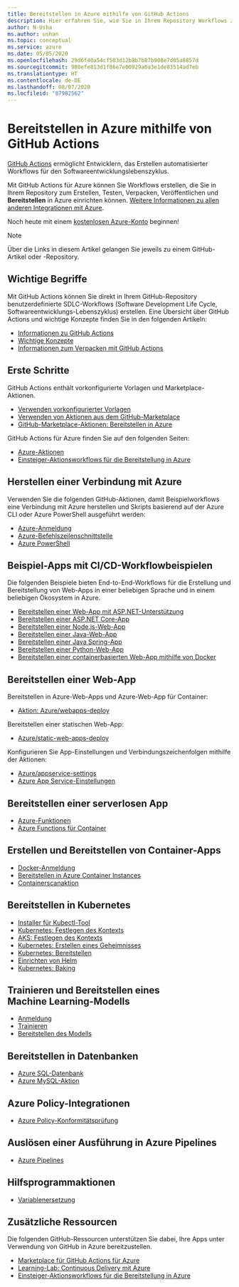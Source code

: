 ```yaml
---
title: Bereitstellen in Azure mithilfe von GitHub Actions
description: Hier erfahren Sie, wie Sie in Ihrem Repository Workflows zum Erstellen, Testen, Verpacken und Veröffentlichen sowie zum Bereitstellen in Azure erstellen.
author: N-Usha
ms.author: ushan
ms.topic: conceptual
ms.service: azure
ms.date: 05/05/2020
ms.openlocfilehash: 29d6f40a54cf503d12b8b7b87b908e7d05a8857d
ms.sourcegitcommit: 980efe813d1f86e7e00929a0a3e1de83514ad7eb
ms.translationtype: HT
ms.contentlocale: de-DE
ms.lasthandoff: 08/07/2020
ms.locfileid: "87982562"
---
```

# <a name="deploy-to-azure-using-github-actions"></a>Bereitstellen in Azure mithilfe von GitHub Actions

[GitHub Actions](https://help.github.com/articles/about-github-actions) ermöglicht Entwicklern, das Erstellen automatisierter Workflows für den Softwareentwicklungslebenszyklus.  

Mit GitHub Actions für Azure können Sie Workflows erstellen, die Sie in Ihrem Repository zum Erstellen, Testen, Verpacken, Veröffentlichen und **Bereitstellen** in Azure einrichten können. [Weitere Informationen zu allen anderen Integrationen mit Azure](https://aka.ms/GitHubonAzure).

Noch heute mit einem [kostenlosen Azure-Konto](https://azure.com/free/open-source) beginnen!

> [!NOTE]   
> Über die Links in diesem Artikel gelangen Sie jeweils zu einem GitHub-Artikel oder -Repository. 

## <a name="key-concepts"></a>Wichtige Begriffe

Mit GitHub Actions können Sie direkt in Ihrem GitHub-Repository benutzerdefinierte SDLC-Workflows (Software Development Life Cycle, Softwareentwicklungs-Lebenszyklus) erstellen. Eine Übersicht über GitHub Actions und wichtige Konzepte finden Sie in den folgenden Artikeln: 

- [Informationen zu GitHub Actions](https://help.github.com/actions/getting-started-with-github-actions/about-github-actions)
- [Wichtige Konzepte](https://help.github.com/actions/getting-started-with-github-actions/core-concepts-for-github-actions)
- [Informationen zum Verpacken mit GitHub Actions](https://help.github.com/en/actions/publishing-packages-with-github-actions/about-packaging-with-github-actions)

## <a name="get-started"></a>Erste Schritte 

GitHub Actions enthält vorkonfigurierte Vorlagen und Marketplace-Aktionen. 

- [Verwenden vorkonfigurierter Vorlagen](https://help.github.com/actions/getting-started-with-github-actions/starting-with-preconfigured-workflow-templates)  
- [Verwenden von Aktionen aus dem GitHub-Marketplace](https://help.github.com/en/actions/getting-started-with-github-actions/using-actions-from-github-marketplace)  
- [GitHub-Marketplace-Aktionen: Bereitstellen in Azure](https://github.com/marketplace?type=actions&query=Azure)  
  
GitHub Actions für Azure finden Sie auf den folgenden Seiten: 
   
- [Azure-Aktionen](https://github.com/marketplace?query=Azure&type=actions)  
- [Einsteiger-Aktionsworkflows für die Bereitstellung in Azure](https://github.com/Azure/actions-workflow-samples)


## <a name="connect-to-azure"></a>Herstellen einer Verbindung mit Azure

Verwenden Sie die folgenden GitHub-Aktionen, damit Beispielworkflows eine Verbindung mit Azure herstellen und Skripts basierend auf der Azure CLI oder Azure PowerShell ausgeführt werden:  

- [Azure-Anmeldung](https://github.com/Azure/login)  
- [Azure-Befehlszeilenschnittstelle](https://github.com/Azure/CLI)
- [Azure PowerShell](https://github.com/Azure/powershell)


## <a name="sample-apps-with-cicd-workflow-samples"></a>Beispiel-Apps mit CI/CD-Workflowbeispielen 

Die folgenden Beispiele bieten End-to-End-Workflows für die Erstellung und Bereitstellung von Web-Apps in einer beliebigen Sprache und in einem beliebigen Ökosystem in Azure. 

- [Bereitstellen einer Web-App mit ASP.NET-Unterstützung](https://github.com/Azure-Samples/dotnet-sample)  
- [Bereitstellen einer ASP.NET Core-App](https://github.com/Azure-Samples/dotnet_core_sample)  
- [Bereitstellen einer Node.js-Web-App](https://github.com/Azure-Samples/node_express_app)  
- [Bereitstellen einer Java-Web-App](https://github.com/Azure-Samples/java-spring-petclinic)  
- [Bereitstellen einer Java Spring-App](https://github.com/Azure-Samples/Java-application-petstore-ee7)  
- [Bereitstellen einer Python-Web-App](https://github.com/Azure-Samples/pythonSample_thecatsaidno)  
- [Bereitstellen einer containerbasierten Web-App mithilfe von Docker](https://github.com/Azure-Samples/Node_express_container)


## <a name="deploy-a-web-app"></a>Bereitstellen einer Web-App

Bereitstellen in Azure-Web-Apps und Azure-Web-App für Container:

- [Aktion: Azure/webapps-deploy](https://github.com/Azure/webapps-deploy)

Bereitstellen einer statischen Web-App:
- [Azure/static-web-apps-deploy](https://docs.microsoft.com/azure/static-web-apps/getting-started?tabs=angular)


Konfigurieren Sie App-Einstellungen und Verbindungszeichenfolgen mithilfe der Aktionen:

- [Azure/appservice-settings](https://github.com/Azure/appservice-settings) 
- [Azure App Service-Einstellungen](https://github.com/Azure/appservice-settings)  

## <a name="deploy-a-serverless-app"></a>Bereitstellen einer serverlosen App

- [Azure-Funktionen](https://github.com/Azure/functions-action)  
- [Azure Functions für Container](https://github.com/Azure/webapps-container-deploy)  
 
## <a name="build-and-deploy-containerized-apps"></a>Erstellen und Bereitstellen von Container-Apps

- [Docker-Anmeldung](https://github.com/Azure/docker-login)  
- [Bereitstellen in Azure Container Instances](https://github.com/Azure/aci-deploy)
- [Containerscanaktion](https://github.com/Azure/container-scan)

## <a name="deploy-to-kubernetes"></a>Bereitstellen in Kubernetes

- [Installer für Kubectl-Tool](https://github.com/Azure/setup-kubectl)  
- [Kubernetes: Festlegen des Kontexts](https://github.com/Azure/k8s-set-context)  
- [AKS: Festlegen des Kontexts](https://github.com/Azure/aks-set-context)  
- [Kubernetes: Erstellen eines Geheimnisses](https://github.com/Azure/k8s-create-secret)  
- [Kubernetes: Bereitstellen](https://github.com/Azure/k8s-deploy)  
- [Einrichten von Helm](https://github.com/Azure/setup-helm)  
- [Kubernetes: Baking](https://github.com/Azure/k8s-bake)  

## <a name="train-and-deploy-a-machine-learning-model"></a>Trainieren und Bereitstellen eines Machine Learning-Modells 

- [Anmeldung](https://github.com/Azure/aml-workspace) 
- [Trainieren](https://github.com/Azure/aml-run)
- [Bereitstellen des Modells](https://github.com/Azure/aml-deploy)

## <a name="deploy-to-databases"></a>Bereitstellen in Datenbanken

- [Azure SQL-Datenbank](https://github.com/Azure/sql-action)  
- [Azure MySQL-Aktion](https://github.com/Azure/mysql-action)  

## <a name="azure-policy-integrations"></a>Azure Policy-Integrationen

- [Azure Policy-Konformitätsprüfung](https://github.com/Azure/policy-compliance-scan) 

## <a name="trigger-a-run-in-azure-pipelines"></a>Auslösen einer Ausführung in Azure Pipelines

- [Azure Pipelines](https://github.com/Azure/pipelines)  
 
## <a name="utility-actions"></a>Hilfsprogrammaktionen

- [Variablenersetzung](https://github.com/Microsoft/variable-substitution) 


## <a name="additional-resources"></a>Zusätzliche Ressourcen

Die folgenden GitHub-Ressourcen unterstützen Sie dabei, Ihre Apps unter Verwendung von GitHub in Azure bereitzustellen.  

- [Marketplace für GitHub Actions für Azure](https://github.com/marketplace?query=Azure&type=actions)
- [Learning-Lab: Continuous Delivery mit Azure](https://lab.github.com/githubtraining/github-actions:-continuous-delivery-with-azure)
- [Einsteiger-Aktionsworkflows für die Bereitstellung in Azure](https://github.com/Azure/actions-workflow-samples)
